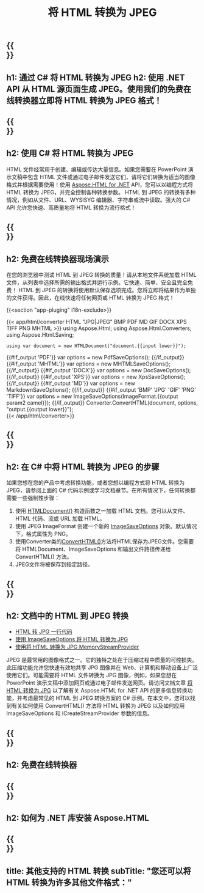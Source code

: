 ﻿---
translation: true
template: /templates/_template-conversion-child.md
title: 将 HTML 转换为 JPEG
description: 在 C# 中将 HTML 转换为 JPEG。在 ASP.NET 或任何 .NET 应用程序中轻松使用转换器 API。免费试用在线 HTML 到 JPEG 转换器！
url: /net/conversion/html-to-jpeg/
family: html
platformtag: net
feature: conversion
informat: HTML
outformat: JPEG
otherformats: PDF DOCX XPS GIF PNG TIFF BMP XHTML MHTML MD
---

{{<section banner>}}
---
h1: 通过 C# 将 HTML 转换为 JPEG
h2: 使用 .NET API 从 HTML 源页面生成 JPEG。使用我们的免费在线转换器立即将 HTML 转换为 JPEG 格式！
---

{{<section overview>}}
---
h2: 使用 C# 将 HTML 转换为 JPEG
---

HTML 文件经常用于创建、编辑或传达大量信息。如果您需要在 PowerPoint 演示文稿中包含 HTML 文件或通过电子邮件发送它们，请将它们转换为适当的图像格式并根据需要使用！使用 [Aspose.HTML for .NET](https://products.aspose.com/html/net/) API，您可以以编程方式将 HTML 转换为 JPEG，并完全控制各种转换参数。 HTML 到 JPEG 的转换有多种情况，例如从文件、URL、WYSISYG 编辑器、字符串或流中读取。强大的 C# API 允许您快速、高质量地将 HTML 转换为流行格式！

{{<section demos>}}
---
h2: 免费在线转换器现场演示
---

在您的浏览器中测试 HTML 到 JPEG 转换的质量！请从本地文件系统加载 HTML 文件，从列表中选择所需的输出格式并运行示例。它快速、简单、安全且完全免费！ HTML 到 JPEG 的转换将使用默认保存选项完成。您将立即将结果作为单独的文件获得。因此，在线快速将任何网页或 HTML 转换为 JPEG 格式！

{{<section "app-pluging" i18n-exclude>}}

{{< app/html/converter HTML "JPG|JPEG" BMP PDF MD  GIF DOCX XPS TIFF PNG MHTML >}}
using Aspose.Html;
using Aspose.Html.Converters;
using Aspose.Html.Saving;

    using var document = new HTMLDocument("document.{{input lower}}");
{{#if_output 'PDF'}}
    var options = new PdfSaveOptions();
{{/if_output}}
{{#if_output 'MHTML'}}
    var options = new MHTMLSaveOptions();
{{/if_output}}
{{#if_output 'DOCX'}}
    var options = new DocSaveOptions();
{{/if_output}}
{{#if_output 'XPS'}}
    var options = new XpsSaveOptions();
{{/if_output}}
{{#if_output 'MD'}}
    var options = new MarkdownSaveOptions();
{{/if_output}}
{{#if_output 'BMP' 'JPG' 'GIF' 'PNG' 'TIFF'}}
    var options = new ImageSaveOptions(ImageFormat.{{output param2 camel}});
{{/if_output}}
    Converter.ConvertHTML(document, options, "output.{{output lower}}");   
{{< /app/html/converter>}} 


{{<section steps>}}
---
h2: 在 C# 中将 HTML 转换为 JPEG 的步骤
---

如果您想在您的产品中考虑转换功能，或者您想以编程方式将 HTML 转换为 JPEG，请参阅上面的 C# 代码示例或学习文档章节。在所有情况下，任何转换都需要一些强制性步骤：
1. 使用 [HTMLDocument()](https://reference.aspose.com/html/net/aspose.html/htmldocument/) 构造函数之一加载 HTML 文档。您可以从文件、HTML 代码、流或 URL 加载 HTML。
1. 使用 JPEG ImageFormat 创建一个新的 [ImageSaveOptions](https://reference.aspose.com/html/net/aspose.html.saving/imagesaveoptions/) 对象。默认情况下，格式属性为 PNG。
1. 使用Converter类的[ConvertHTML()](https://reference.aspose.com/html/net/aspose.html.converters/converter/converthtml/)方法将HTML保存为JPEG文件。您需要将 HTMLDocument、ImageSaveOptions 和输出文件路径传递给 ConvertHTML() 方法。
1. JPEG文件将被保存到指定路径。

{{<section documentation>}}
---
h2: 文档中的 HTML 到 JPEG 转换
---

  - <a href="https://docs.aspose.com/html/net/converting-between-formats/html-to-jpg/#html-to-jpg-by-a-single-line-of-code " target="_blank">HTML 转 JPG 一行代码</a>
  - <a href="https://docs.aspose.com/html/net/converting-between-formats/html-to-jpg/#convert-html-to-jpg-using-imagesaveoptions" target="_blank" >使用 ImageSaveOptions 将 HTML 转换为 JPG</a>
   - <a href="https://docs.aspose.com/html/net/converting-between-formats/html-to-jpg/#output-stream-providers" target="_blank">使用将 HTML 转换为 JPG MemoryStreamProvider</a>

JPEG 是最常用的图像格式之一。它的独特之处在于压缩过程中质量的可控损失。此压缩功能允许您快速有效地共享 JPG 图像并在 Web、计算机和移动设备上广泛使用它们。可能需要将 HTML 文件转换为 JPG 图像，例如，如果您想在 PowerPoint 演示文稿中添加网页或通过电子邮件发送网页。请访问文档文章 [将 HTML 转换为 JPG](https://docs.aspose.com/html/net/converting-between-formats/html-to-jpg/) 以了解有关 Aspose.HTML for .NET API 的更多信息转换功能，并考虑最常见的 HTML 到 JPEG 转换方案的 C# 示例。在本文中，您可以找到有关如何使用 ConvertHTML() 方法将 HTML 转换为 JPEG 以及如何应用 ImageSaveOptions 和 ICreateStreamProvider 参数的信息。

{{<section online-converters>}}
---
h2: 免费在线转换器
---

{{<section get-started>}}
---
h2: 如何为 .NET 库安装 Aspose.HTML
---

{{<section other-conversions>}}
---
title: 其他支持的 HTML 转换
subTitle: "您还可以将 HTML 转换为许多其他文件格式："
---